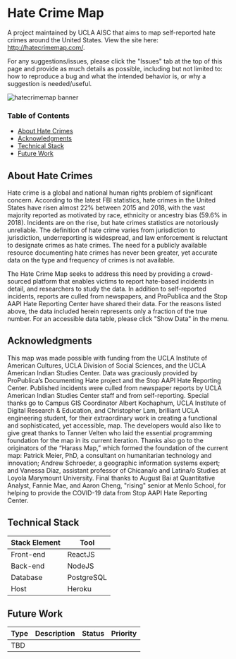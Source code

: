 # Hate Crime Map

A project maintained by UCLA AISC that aims to map self-reported hate crimes around the United States. View the site here: http://hatecrimemap.com/.

For any suggestions/issues, please click the "Issues" tab at the top of this page and provide as much details as possible, including but not limited to: how to reproduce a bug and what the intended behavior is, or why a suggestion is needed/useful.

![hatecrimemap banner](https://raw.githubusercontent.com/IDREsandbox/hatecrimemap/master/assets/banner.png)

### Table of Contents
* [About Hate Crimes](#about)
* [Acknowledgments](#acknowledgments)
* [Technical Stack](#technical)
* [Future Work](#future)

## <a name="about"></a>About Hate Crimes
Hate crime is a global and national human rights problem of significant concern. According to the latest FBI statistics, hate crimes in the United States have risen almost 22% between 2015 and 2018, with the vast majority reported as motivated by race, ethnicity or ancestry bias (59.6% in 2018). Incidents are on the rise, but hate crimes statistics are notoriously unreliable. The definition of hate crime varies from jurisdiction to jurisdiction, underreporting is widespread, and law enforcement is reluctant to designate crimes as hate crimes. The need for a publicly available resource documenting hate crimes has never been greater, yet accurate data on the type and frequency of crimes is not available.

The Hate Crime Map seeks to address this need by providing a crowd-sourced platform that enables victims to report hate-based incidents in detail, and researchers to study the data. In addition to self-reported incidents, reports are culled from newspapers, and ProPublica and the Stop AAPI Hate Reporting Center have shared their data. For the reasons listed above, the data included herein represents only a fraction of the true number. For an accessible data table, please click "Show Data" in the menu.

## <a name="acknowledgments"></a>Acknowledgments
This map was made possible with funding from the UCLA Institute of American Cultures, UCLA Division of Social Sciences, and the UCLA American Indian Studies Center. Data was graciously provided by ProPublica’s Documenting Hate project and the Stop AAPI Hate Reporting Center. Published incidents were culled from newspaper reports by UCLA American Indian Studies Center staff and from self-reporting. Special thanks go to Campus GIS Coordinator Albert Kochaphum, UCLA Institute of Digital Research & Education, and Christopher Lam, brilliant UCLA engineering student, for their extraordinary work in creating a functional and sophisticated, yet accessible, map. The developers would also like to give great thanks to Tanner Velten who laid the essential programming foundation for the map in its current iteration. Thanks also go to the originators of the “Harass Map,” which formed the foundation of the current map: Patrick Meier, PhD, a consultant on humanitarian technology and innovation; Andrew Schroeder, a geographic information systems expert; and Vanessa Díaz, assistant professor of Chicana/o and Latina/o Studies at Loyola Marymount University. Final thanks to August Bai at Quantitative Analyst, Fannie Mae, and Aaron Cheng, "rising" senior at Menlo School, for helping to provide the COVID-19 data from Stop AAPI Hate Reporting Center.

## <a name="technical"></a>Technical Stack
Stack Element | Tool
------------ | -------------
Front-end | ReactJS
Back-end | NodeJS
Database | PostgreSQL
Host | Heroku

## <a name="future"></a>Future Work
Type | Description | Status | Priority
------------ | ------------- | ------------- | -------------
TBD | | |
